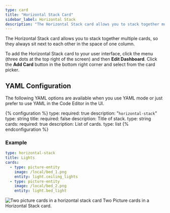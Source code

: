 ```yaml
---
type: card
title: "Horizontal Stack Card"
sidebar_label: Horizontal Stack
description: "The Horizontal Stack card allows you to stack together multiple cards, so they always sit next to each other in the space of one column."
---
```


The Horizontal Stack card allows you to stack together multiple cards, so they always sit next to each other in the space of one column.

To add the Horizontal Stack card to your user interface, click the menu (three dots at the top right of the screen) and then **Edit Dashboard**. Click the **Add Card** button in the bottom right corner and select from the card picker.

## YAML Configuration

The following YAML options are available when you use YAML mode or just prefer to use YAML in the Code Editor in the UI.

{% configuration %}
type:
  required: true
  description: "`horizontal-stack`"
  type: string
title:
  required: false
  description: Title of stack.
  type: string
cards:
  required: true
  description: List of cards.
  type: list
{% endconfiguration %}

### Example

```yaml
type: horizontal-stack
title: Lights
cards:
  - type: picture-entity
    image: /local/bed_1.png
    entity: light.ceiling_lights
  - type: picture-entity
    image: /local/bed_2.png
    entity: light.bed_light
```

<p class='img'>
  <img src='/images/dashboards/horizontal_stack.png' alt='Two picture cards in a horizontal stack card'>
  Two Picture cards in a Horizontal Stack card.
</p>

